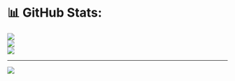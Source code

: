 # 📊 GitHub Stats:
![](https://github-readme-stats.vercel.app/api?username=yanick228&theme=dark&hide_border=false&include_all_commits=false&count_private=false)<br/>
![](https://github-readme-streak-stats.herokuapp.com/?user=yanick228&theme=dark&hide_border=false)<br/>
![](https://github-readme-stats.vercel.app/api/top-langs/?username=yanick228&theme=dark&hide_border=false&include_all_commits=false&count_private=false&layout=compact)

---
[![](https://visitcount.itsvg.in/api?id=yanick228&icon=0&color=0)](https://visitcount.itsvg.in)

<!-- Proudly created with GPRM ( https://gprm.itsvg.in ) -->
